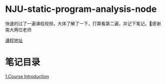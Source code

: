 # NJU-static-program-analysis-node

快速的过了一遍课程视频，大体了解了一下，打算看第二遍，并记下笔记。🙏感谢南大两位老师

[课程地址](https://pascal-group.bitbucket.io/teaching.html)

# 笔记目录

 [1.Course Introduction](./1.Course-Introduction.md)